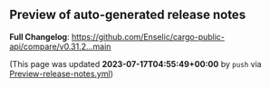 ## Preview of auto-generated release notes
<!-- Release notes generated using configuration in .github/release.yml at main -->



**Full Changelog**: https://github.com/Enselic/cargo-public-api/compare/v0.31.2...main


(This page was updated **2023-07-17T04:55:49+00:00** by `push` via [Preview-release-notes.yml](https://github.com/Enselic/cargo-public-api/actions/runs/5571910440))
